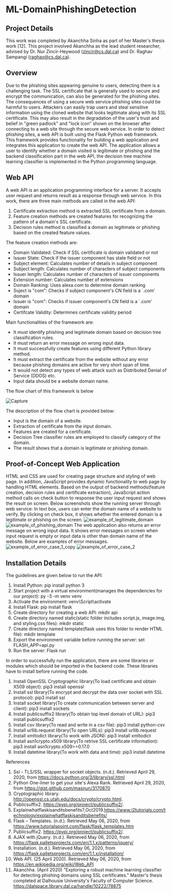 # ML-DomainPhishingDetection

## Project Details
This work was completed by Akanchha Sinha as part of her Master's thesis work [12]. This project involved Akanchha as the lead student researcher, advised by Dr. Nur Zincir-Heywood (zincir@cs.dal.ca) and Dr. Raghav Sampangi (raghav@cs.dal.ca).


## Overview
Due to the phishing sites appearing genuine to users, detecting them is a challenging
task. The SSL certificate that is generally used to secure and encrypt the communication, 
can also be generated for the phishing sites. The consequences of using a secure web service
phishing sites could be harmful to users. 
Attackers can easily trap users and steal sensitive information using the cloned website that looks legitimate along with its SSL certificate. 
This may also result in the degradation of the user's trust and belief in "green padlock" and 
"lock icon” shown on the browser after connecting to a web site through the secure web service. 
In order to detect phishing sites, a web API is built using the Flask Python web framework. 
This framework provides functionality for building a web application and integrates this application to create the web API.
The application allows a user to identify whether a domain visited is legitimate or phishing 
and the backend classification part in the web API, the decision tree machine learning classifier is implemented in the Python programming language.


## Web API 
A web API is an application programming interface for a server. It accepts user request and returns result as a response through web service.
In this work, there are three main methods are called in the web API:
1. Certificate extraction method is extracted SSL certificate from a domain.
2. Feature creation methods are created features for recognizing the pattern of a domain's SSL certificate.  
3. Decision rules method is classified a domain as legitimate or phishing based on the created feature values.

The feature creation methods are:
*  Domain Validated: Check if SSL certificate is domain validated or not
*  Issuer State: Check if the issuer component has state field or not
*  Subject element: Calculates number of details in subject component
*  Subject length: Calculates number of characters of subject components
*  Issuer length: Calculates number of characters of issuer components
*  Extension number: Calculates number of extensions 
*  Domain Ranking: Uses alexa.com to determine domain ranking
*  Suject is "com": Checks if subject component's CN field is a `.com’ domain
*  Issuer is "com": Checks if issuer component's CN field is a `.com’ domain
*  Certifcate Validity: Determines certificate validity period


Main functionalities of the framework are:
* It must identify phishing and legitimate domain based on decision tree classification rules.
* It must return an error message on wrong input data.
* It must successfully create features using different Python library method.
* It must extract the certificate from the website without any error because phishing domains are active for very short span of time.
* It would not detect any types of web attack such as Distributed Denial of Service (DDOS) etc.
* Input data should be a website domain name.

The flow chart of this framework is below

![Capture](/uploads/aba4e424f48d67fe4cfb65f267ded764/Capture.PNG)

                               
The description of the flow chart is provided below:

* Input is the domain of a website.
* Extraction of certificate from the input domain. 
* Features are created for a certificate.
* Decision Tree classifier rules are employed to classify category of the domain.
* The result shows that a domain is legitimate or phishing domain.
                                                            
                                                       
                                                             

## Proof-of-Concept Web Application
HTML and CSS are used for creating page structure and styling of web page. 
In addition, JavaScript provides dynamic functionality to web page by handling HTML elements. 
Based on the output of backend methods(feature creation, decision rules and certificate extraction), JavaScript action method calls on check button to response the user input request and shows the result on screen.
Below screenshots show the running server through web service:
In text box, users can enter the domain name of a website to verify. By clicking on check box, it shows whether the entered domain is a legitimate or phishing on the screen.
![example_of_legitimate_domain](/uploads/cbbcc52edc04507a37f5073ff86efa2f/example_of_legitimate_domain.png)
![example_of_phishing_domain](/uploads/9a432848e2536ade70b30abce0478d7e/example_of_phishing_domain.png)
The web application also returns an error message on wrong input data. 
It shows error messages on screen when input request is empty or input data is other than domain name of the website.
Below are examples of error messages.
![example_of_error_case_1_copy](/uploads/efd57de4ae89ebbb498aeb3a720abc34/example_of_error_case_1_copy.png)
![example_of_error_case_2](/uploads/2a86e5c0483195eef76c2dc9acb68b36/example_of_error_case_2.png)



## Installation Details
The guidelines are given below to run the API:

1. Install Python: pip install python 3
2. Start project with a virtual environment(manages the dependencies for our project): py -3 -m venv venv 
3. Activate the environment: venv\Script\activate
4. Install Flask: pip install flask
5. Create directory for creating a web API: mkdir api
6. Create directory named static(static folder includes
script.js, image.img, and styling.css files): mkdir static 
7. Create directory named template(flask uses this folder to render HTML file): mkdir template
8. Export the environment variable before running the server: set FLASH_APP=api.py
9. Run the server: Flask run

In order to successfully run the application, there are some libraries or modules which should be imported in the backend code. 
These libraries have to install before running the code.

1. Install OpenSSL Cryptographic library(To load certificate and obtain X509 object): pip3 install openssl
2. Install ssl library(To encrypt and decrypt the data over socket with SSL protocol): pip3 install ssl
3. Install socket library(To create communication between server and client): pip3 install sockets
4. Install publicsuffix2 library(To obtain top level domain of URL): pip3 install publicsuffix2
5. Install csv library(To read and write in a csv file): pip3 install python-csv
6. Install urllib.request library(To open URLs): pip3 install urllib.request
7. Install xmltodict library(To work with JSON): pip3 install xmltodict
8. Install asn1crypto.x509 library(To retrive SSL certificate information): pip3 install asn1crypto.x509==0.17.0
9. Install datetime library(To work with data and time): pip3 install datetime


References
1. Ssl - TLS/SSL wrapper for socket objects. (n.d.). Retrieved April 29, 2020, from https://docs.python.org/3/library/ssl.html
2. Python One-liner to get your site's Alexa Rank. Retrieved April 29, 2020, from https://gist.github.com/masnun/3170870
3. Cryptographic library.  http://openssl.cs.utah.edu/docs/crypto/crypto.html.
4. Publicsuffix2.  https://pypi.org/project/publicsuffix2/.
5. Explainwhatflaskisanditsbenefits?,Oct2019.https://www.i2tutorials.com/technology/explainwhatflaskisanditsbenefits/
7. Flask – Templates. (n.d.). Retrieved May 06, 2020, from https://www.tutorialspoint.com/flask/flask_templates.htm
8. Publicsuffix2.  https://pypi.org/project/publicsuffix2/.
9. AJAX with jQuery. (n.d.). Retrieved May 06, 2020, from https://flask.palletsprojects.com/en/1.1.x/patterns/jquery/
10. Installation. (n.d.). Retrieved May 06, 2020, from https://flask.palletsprojects.com/en/1.1.x/installation/
11. Web API. (25 April 2020). Retrieved May 06, 2020, from https://en.wikipedia.org/wiki/Web_API
12. Akanchha. (April 2020) "Exploring a robust machine learning classifier for detecting phishing domains using SSL certificates." Master's thesis completed at Dalhousie University's Faculty of Computer Science. https://dalspace.library.dal.ca/handle/10222/78875
















